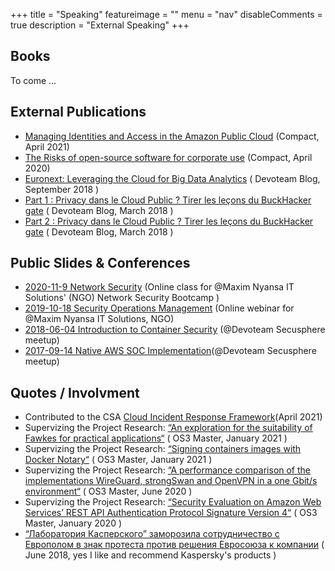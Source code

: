 +++
title = "Speaking"
featureimage = ""
menu = "nav"
disableComments = true
description = "External Speaking"
+++

## Books

To come ...

## External Publications

- [Managing Identities and Access in the Amazon Public Cloud](https://www.compact.nl/articles/managing-identities-and-access-in-the-amazon-public-cloud/) (Compact, April 2021)
- [The Risks of open-source software for corporate use](https://www.compact.nl/articles/the-risks-of-open-source-software-for-corporate-use/) (Compact, April 2020)
- [Euronext: Leveraging the Cloud for Big Data Analytics](https://www.devoteam.com/newsroom/leveraging-cloud-big-data-analytics-rex-form-euronext/) ( Devoteam Blog, September 2018 )
- [Part 1 : Privacy dans le Cloud Public ? Tirer les leçons du BuckHacker gate](https://france.devoteam.com/newsroom/part-1-privacy-dans-le-cloud-public-tirer-les-lecons-du-buckhacker-gate-2/) ( Devoteam Blog, March 2018 )
- [Part 2 : Privacy dans le Cloud Public ? Tirer les leçons du BuckHacker gate](https://france.devoteam.com/newsroom/part-2-privacy-dans-le-cloud-public-tirer-les-lecons-du-buckhacker-gate/) ( Devoteam Blog, March 2018 )

## Public Slides & Conferences

- [2020-11-9 Network Security](https://github.com/ArisBee/meetups/blob/master/2020-11-9%20Network%20Security.pdf) (Online class for @Maxim Nyansa IT Solutions' (NGO) Network Security Bootcamp )
- [2019-10-18 Security Operations Management](https://github.com/ArisBee/meetups/blob/master/2019-10-18%20Security%20Operations%20Management.pdf) (Online webinar for @Maxim Nyansa IT Solutions, NGO)
- [2018-06-04 Introduction to Container Security](https://github.com/ArisBee/meetups/blob/master/2018-06-04%20Introduction%20to%20Container%20Security.pdf) (@Devoteam Secusphere meetup)
- [2017-09-14 Native AWS SOC Implementation](https://github.com/ArisBee/meetups/blob/master/2017-09-14%20Native%20AWS%20SOC%20Implementation.pdf)(@Devoteam Secusphere meetup)

## Quotes / Involvment

- Contributed to the CSA [Cloud Incident Response Framework](https://cloudsecurityalliance.org/artifacts/cloud-incident-response-framework/)(April 2021)
- Supervizing the Project Research: [“An exploration for the suitability of Fawkes for practical applications“](https://homepages.staff.os3.nl/~delaat/rp/2020-2021/p56/presentation.pdf) ( OS3 Master, January 2021 )
- Supervizing the Project Research: [“Signing containers images with Docker Notary“](https://homepages.staff.os3.nl/~delaat/rp/2020-2021/p34/presentation.pdf) ( OS3 Master, January 2021 )
- Supervizing the Project Research: [“A performance comparison of the implementations WireGuard, strongSwan and OpenVPN in a one Gbit/s environment“](https://homepages.staff.os3.nl/~delaat/rp/2019-2020/p71/presentation.pdf) ( OS3 Master, June 2020 )
- Supervizing the Project Research: [“Security Evaluation on Amazon Web Services’ REST API Authentication Protocol Signature Version 4“](https://work.delaat.net/rp/2019-2020/p65/presentation.pdf) ( OS3 Master, January 2020 )
- [“Лаборатория Касперского” заморозила сотрудничество с Европолом в знак протеста против решения Евросоюза к компании](https://ekozlov.ru/2018/06/laboratorija-kasperskogo-zamorozila-sotrudnichestvo-s-evropolom-v-znak-protesta-protiv-reshenija-evrosojuza-k-kompanii/) ( June 2018, yes I like and recommend Kaspersky's products )
